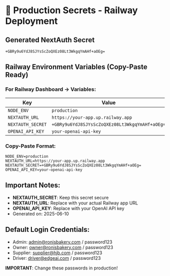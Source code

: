 # 🔐 Production Secrets - Railway Deployment

## Generated NextAuth Secret
```
+GBRy9u6YdJ8SJYsScZoQXEz08Lt3WkgqYmAHf+aOEg=
```

## Railway Environment Variables (Copy-Paste Ready)

### For Railway Dashboard → Variables:

| Key | Value |
|-----|-------|
| `NODE_ENV` | `production` |
| `NEXTAUTH_URL` | `https://your-app.up.railway.app` |
| `NEXTAUTH_SECRET` | `+GBRy9u6YdJ8SJYsScZoQXEz08Lt3WkgqYmAHf+aOEg=` |
| `OPENAI_API_KEY` | `your-openai-api-key` |

### Copy-Paste Format:
```
NODE_ENV=production
NEXTAUTH_URL=https://your-app.up.railway.app
NEXTAUTH_SECRET=+GBRy9u6YdJ8SJYsScZoQXEz08Lt3WkgqYmAHf+aOEg=
OPENAI_API_KEY=your-openai-api-key
```

## Important Notes:
- **NEXTAUTH_SECRET**: Keep this secret secure
- **NEXTAUTH_URL**: Replace with your actual Railway app URL
- **OPENAI_API_KEY**: Replace with your OpenAI API key
- Generated on: 2025-06-10

## Default Login Credentials:
- Admin: admin@ronisbakery.com / password123
- Owner: owner@ronisbakery.com / password123
- Supplier: supplier@hjb.com / password123
- Driver: driver@edgeai.com / password123

**IMPORTANT**: Change these passwords in production!